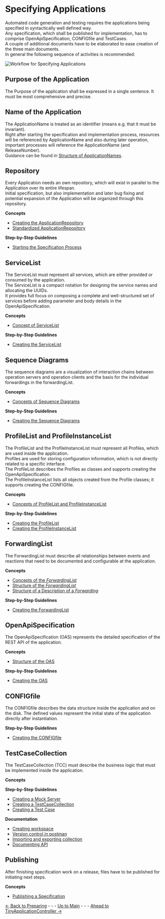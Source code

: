 # Specifying Applications

Automated code generation and testing requires the applications being specified in syntactically well defined way.  
Any specification, which shall be published for implementation, has to comprise OpenApiSpecification, CONFIGfile and TestCases.  
A couple of additional documents have to be elaborated to ease creation of the three main documents.  
In general the following sequence of activities is recommended:

![Workflow for Specifying Applications](https://www.plantuml.com/plantuml/png/bPBHJiCm34NV-Gh_0UzZcZOLTPg4rgf5uZdhdCqYZOEJhXfVZpiGb4qLuYrophsvjhECoKZgMWSlBA_MSG-M1Ug03Tap-GEiGd3Kc4Jiuzrith1ZcQq5qIyUqPB7CL7q7cL-Vu4M3pTuR8Hs26KdWIC2MqZ7N_efQUQCQ1x8Ex_NK9FOaGVVaU7Mj3X5L_ZMOKoNXaUI2ZKS9PRpv3FS1eS9eKOvKODF5DEVR2bioVsBtNZTZh_n_yPobjx8C921q1kTC1qyPCKstwm7XvzQ4T2l0dqkzgjJlQrr8o71iyuXCn6ZbYey4VPwo3NKEyArfEnsZkBnkhv4lzT_z040 "Workflow for Specifying Applications")


## Purpose of the Application

The Purpose of the application shall be expressed in a single sentence. It must be most comprehensive and precise.  


## Name of the Application

The ApplicationName is treated as an identifier (means e.g. that it must be invariant).  
Right after starting the specification and implementation process, resources will be referenced by ApplicationName and also during later operation, important processes will reference the ApplicationName (and ReleaseNumber).  
Guidance can be found in [Structure of ApplicationNames](./../ElementsApplicationPattern/Names/StructureOfApplicationNames/StructureOfApplicationNames.md).  


## Repository

Every Application needs an own repository, which will exist in parallel to the Application over its entire lifespan.  
Initial specification, but also implementation and later bug fixing and potential expansion of the Application will be organized through this repository.  

**Concepts**
- [Creating the ApplicationRepository](./CreatingApplicationRepository/CreatingApplicationRepository.md)
- [Standardized ApplicationRepository](./StandardizedApplicationRepository/StandardizedApplicationRepository.md)

**Step-by-Step Guidelines**
- [Starting the Specification Process](./StartingToSpecify/StartingToSpecify.md)


## ServiceList

The ServiceList must represent all services, which are either provided or consumed by the application.  
The ServiceList is a compact notation for designing the service names and allocating the UUIDs.  
It provides full focus on composing a complete and well-structured set of services before adding parameter and body details in the OpenApiSpecification.  

**Concepts**
- [Concept of ServiceList](./ConceptOfServiceList/ConceptOfServiceList.md)

**Step-by-Step Guidelines**
- [Creating the ServiceList](./CreatingServiceList/CreatingServiceList.md)

## Sequence Diagrams

The sequence diagrams are a visualization of interaction chains between operation servers and operation clients and the basis for the individual forwardings in the forwardingList.  

**Concepts**  
- [Concepts of Sequence Diagrams](./ConceptOfSequenceDiagrams/ConceptOfSequenceDiagrams.md)

**Step-by-Step Guidelines**
- [Creating the Sequence Diagrams](./CreatingSequenceDiagrams/CreatingSequenceDiagrams.md)


## ProfileList and ProfileInstanceList

The ProfileList and the ProfileInstanceList must represent all Profiles, which are used inside the application.  
Profiles are used for storing configuration information, which is not directly related to a specific interface.  
The ProfileList describes the Profiles as classes and supports creating the OpenApiSpecification.  
The ProfileInstanceList lists all objects created from the Profile classes; it supports creating the CONFIGfile.  

**Concepts**
- [Concepts of ProfileList and ProfileInstanceList](./ConceptOfProfileList/ConceptOfProfileList.md)

**Step-by-Step Guidelines**
- [Creating the ProfileList](./CreatingProfileList/CreatingProfileList.md)
- [Creating the ProfileInstanceList](./CreatingProfileInstanceList/CreatingProfileInstanceList.md)


## ForwardingList

The ForwardingList must describe all relationships between events and reactions that need to be documented and configurable at the application.

**Concepts**
- [Concepts of the _ForwardingList_](./ConceptsOfForwardingList/ConceptsOfForwardingList.md)  
- [Structure of the _ForwardingList_](./StructureOfForwardingList/StructureOfForwardingList.md)  
- [Structure of a Description of a _Forwarding_](./StructureOfForwardingDescription/StructureOfForwardingDescription.md)

**Step-by-Step Guidelines**
- [Creating the ForwardingList](./CreatingForwardingList/CreatingForwardingList.md)


## OpenApiSpecification

The OpenApiSpecification (OAS) represents the detailed specification of the REST API of the application.

**Concepts**
- [Structure of the OAS](./StructureOfOas/StructureOfOas.md)  

**Step-by-Step Guidelines**
- [Creating the OAS](./CreatingOas/CreatingOas.md)


## CONFIGfile

The CONFIGfile describes the data structure inside the application and on the disk. The defined values represent the initial state of the application directly after instantiation.

**Step-by-Step Guidelines**
- [Creating the CONFIGfile](./CreatingConfigFile/CreatingConfigFile.md)


## TestCaseCollection

The TestCaseCollection (TCC) must describe the business logic that must be implemented inside the application.  

**Concepts**

**Step-by-Step Guidelines**
- [Creating a Mock Server](./TestCaseCollection/CreatingMockServer/CreatingMockServer.md)
- [Creating a TestCaseCollection](./TestCaseCollection/CreatingTestCaseCollection/CreatingTestCaseCollection.md)
- [Creating a Test Case](./TestCaseCollection/CreatingTestCase/CreatingTestCase.md)

**Documentation**
- [Creating workspace](https://learning.postman.com/docs/collaborating-in-postman/using-workspaces/creating-workspaces/)
- [Version control in postman](https://learning.postman.com/docs/collaborating-in-postman/version-control/)
- [Importing and exporting collection](https://learning.postman.com/docs/getting-started/importing-and-exporting-data/)
- [Documenting API](https://learning.postman.com/docs/publishing-your-api/documenting-your-api/)


## Publishing

After finishing specification work on a release, files have to be published for initiating next steps.

**Concepts**
- [Publishing a Specification](./PublishingSpecification/PublishingSpecification.md)


[<- Back to Preparing](../PreparingSpecifying/PreparingSpecifying.md) - - - [Up to Main](../Main.md) - - - [Ahead to TinyApplicationController ->](../TinyApplicationController/TinyApplicationController.md)
